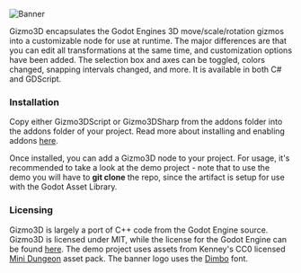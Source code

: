 ![Banner](https://i.imgur.com/qyWHmxW.png)

Gizmo3D encapsulates the Godot Engines 3D move/scale/rotation gizmos into a customizable node for use at runtime. The major differences are that you can edit all transformations at the same time, and customization options have been added. The selection box and axes can be toggled, colors changed, snapping intervals changed, and more. It is available in both C# and GDScript.

### Installation
Copy either Gizmo3DScript or Gizmo3DSharp from the addons folder into the addons folder of your project. Read more about installing and enabling addons [here](https://docs.godotengine.org/en/stable/tutorials/plugins/editor/installing_plugins.html). 

Once installed, you can add a Gizmo3D node to your project. For usage, it's recommended to take a look at the demo project - note that to use the demo you will have to **git clone** the repo, since the artifact is setup for use with the Godot Asset Library.

### Licensing
Gizmo3D is largely a port of C++ code from the Godot Engine source. Gizmo3D is licensed under MIT, while the license for the Godot Engine can be found [here](https://godotengine.org/license/). The demo project uses assets from Kenney's CC0 licensed [Mini Dungeon](https://kenney.nl/assets/mini-dungeon) asset pack. The banner logo uses the [Dimbo](https://www.dafont.com/dimbo.font) font.
